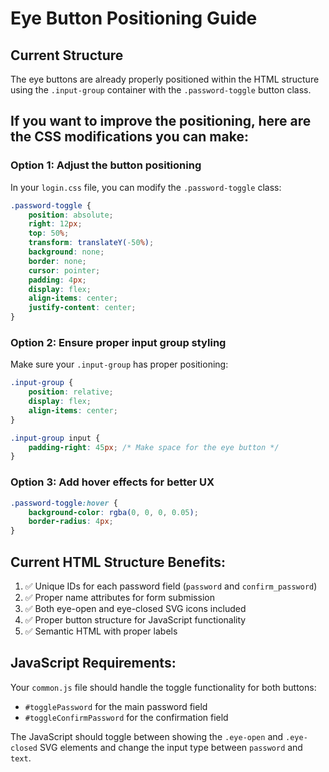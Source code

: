 # Eye Button Positioning Guide

## Current Structure
The eye buttons are already properly positioned within the HTML structure using the `.input-group` container with the `.password-toggle` button class.

## If you want to improve the positioning, here are the CSS modifications you can make:

### Option 1: Adjust the button positioning
In your `login.css` file, you can modify the `.password-toggle` class:

```css
.password-toggle {
    position: absolute;
    right: 12px;
    top: 50%;
    transform: translateY(-50%);
    background: none;
    border: none;
    cursor: pointer;
    padding: 4px;
    display: flex;
    align-items: center;
    justify-content: center;
}
```

### Option 2: Ensure proper input group styling
Make sure your `.input-group` has proper positioning:

```css
.input-group {
    position: relative;
    display: flex;
    align-items: center;
}

.input-group input {
    padding-right: 45px; /* Make space for the eye button */
}
```

### Option 3: Add hover effects for better UX
```css
.password-toggle:hover {
    background-color: rgba(0, 0, 0, 0.05);
    border-radius: 4px;
}
```

## Current HTML Structure Benefits:
1. ✅ Unique IDs for each password field (`password` and `confirm_password`)
2. ✅ Proper name attributes for form submission
3. ✅ Both eye-open and eye-closed SVG icons included
4. ✅ Proper button structure for JavaScript functionality
5. ✅ Semantic HTML with proper labels

## JavaScript Requirements:
Your `common.js` file should handle the toggle functionality for both buttons:
- `#togglePassword` for the main password field
- `#toggleConfirmPassword` for the confirmation field

The JavaScript should toggle between showing the `.eye-open` and `.eye-closed` SVG elements and change the input type between `password` and `text`.

